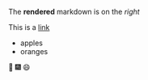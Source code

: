 The **rendered** markdown is on the *right*

This is a [link](http://github.com)

  * apples
  * oranges

:tada: :fireworks: :smile:
